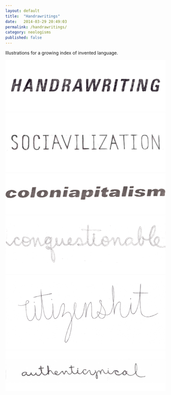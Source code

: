 ```yaml
---
layout: default
title:  "Handrawritings"
date:   2014-03-29 20:49:03
permalink: /handrawritings/
category: neologisms
published: false
---
```

<div class="page-content inset">
<div class="row">
	<div class="row">
            <div class="col-md-9">
                <p class="lead">Illustrations for a growing index of invented language.</p>
            </div>
        </div>
    <div class="col-md-12">
		<img class="img-responsive-pad" src="/imgs/handrawritings3.jpg"></div>
	<div class="col-md-12">
		<img class="img-responsive-pad" src="/imgs/handrawritings2.jpg"></div>
	<div class="col-md-12">
		<img class="img-responsive-pad" src="/imgs/handrawritings1.jpg"></div>
	<div class="col-md-12">
		<img class="img-responsive-pad" src="/imgs/handrawritings4.jpg"></div>	
	<div class="col-md-12">
		<img class="img-responsive-pad" src="/imgs/handrawritings5.jpg"></div>	
	<div class="col-md-12">
		<img class="img-responsive-pad" src="/imgs/handrawritings6.jpg"></div>		

</div>
</div>
